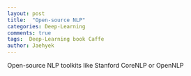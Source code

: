 ```yaml
---
layout: post
title:  "Open-source NLP"
categories: Deep-Learning
comments: true
tags:  Deep-Learning book Caffe
author: Jaehyek
---
```


Open-source NLP toolkits like Stanford CoreNLP or OpenNLP 

